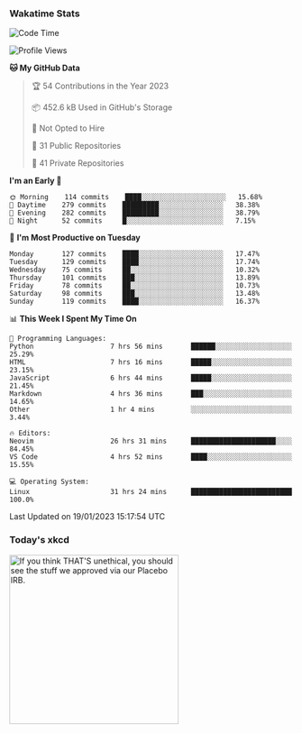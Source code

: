 ### Wakatime Stats
<!--START_SECTION:waka-->
![Code Time](http://img.shields.io/badge/Code%20Time-1%2C360%20hrs%2042%20mins-blue)

![Profile Views](http://img.shields.io/badge/Profile%20Views-0-blue)

**🐱 My GitHub Data** 

> 🏆 54 Contributions in the Year 2023
 > 
> 📦 452.6 kB Used in GitHub's Storage 
 > 
> 🚫 Not Opted to Hire
 > 
> 📜 31 Public Repositories 
 > 
> 🔑 41 Private Repositories  
 > 
**I'm an Early 🐤** 

```text
🌞 Morning    114 commits    ████░░░░░░░░░░░░░░░░░░░░░   15.68% 
🌆 Daytime    279 commits    █████████░░░░░░░░░░░░░░░░   38.38% 
🌃 Evening    282 commits    █████████░░░░░░░░░░░░░░░░   38.79% 
🌙 Night      52 commits     █░░░░░░░░░░░░░░░░░░░░░░░░   7.15%

```
📅 **I'm Most Productive on Tuesday** 

```text
Monday       127 commits    ████░░░░░░░░░░░░░░░░░░░░░   17.47% 
Tuesday      129 commits    ████░░░░░░░░░░░░░░░░░░░░░   17.74% 
Wednesday    75 commits     ██░░░░░░░░░░░░░░░░░░░░░░░   10.32% 
Thursday     101 commits    ███░░░░░░░░░░░░░░░░░░░░░░   13.89% 
Friday       78 commits     ██░░░░░░░░░░░░░░░░░░░░░░░   10.73% 
Saturday     98 commits     ███░░░░░░░░░░░░░░░░░░░░░░   13.48% 
Sunday       119 commits    ████░░░░░░░░░░░░░░░░░░░░░   16.37%

```


📊 **This Week I Spent My Time On** 

```text
💬 Programming Languages: 
Python                   7 hrs 56 mins       ██████░░░░░░░░░░░░░░░░░░░   25.29% 
HTML                     7 hrs 16 mins       █████░░░░░░░░░░░░░░░░░░░░   23.15% 
JavaScript               6 hrs 44 mins       █████░░░░░░░░░░░░░░░░░░░░   21.45% 
Markdown                 4 hrs 36 mins       ███░░░░░░░░░░░░░░░░░░░░░░   14.65% 
Other                    1 hr 4 mins         ░░░░░░░░░░░░░░░░░░░░░░░░░   3.44%

🔥 Editors: 
Neovim                   26 hrs 31 mins      █████████████████████░░░░   84.45% 
VS Code                  4 hrs 52 mins       ████░░░░░░░░░░░░░░░░░░░░░   15.55%

💻 Operating System: 
Linux                    31 hrs 24 mins      █████████████████████████   100.0%

```


 Last Updated on 19/01/2023 15:17:54 UTC
<!--END_SECTION:waka-->

### Today's xkcd
<a href="https://www.youtube.com/watch?v=dQw4w9WgXcQ" target="_blank">
        <img align="center" id="xkcd" src="https://imgs.xkcd.com/comics/methodology_trial.png" alt="If you think THAT'S unethical, you should see the stuff we approved via our Placebo IRB." height=300 />
</a>
